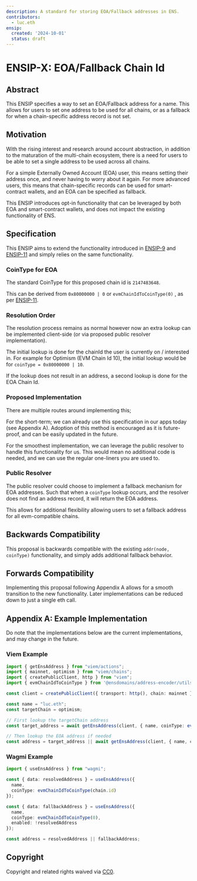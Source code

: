 ```yaml
---
description: A standard for storing EOA/Fallback addresses in ENS.
contributors:
  - luc.eth
ensip:
  created: '2024-10-01'
  status: draft
---
```


# ENSIP-X: EOA/Fallback Chain Id

## Abstract

This ENSIP specifies a way to set an EOA/Fallback address for a name. This allows for users to set one address to be used for all chains, or as a fallback for when a chain-specific address record is not set.

## Motivation

With the rising interest and research around account abstraction, in addition to the maturation of the multi-chain ecosystem, there is a need for users to be able to set a single address to be used across all chains.

For a simple Externally Owned Account (EOA) user, this means setting their address once, and never having to worry about it again.
For more advanced users, this means that chain-specific records can be used for smart-contract wallets, and an EOA can be specified as fallback.

This ENSIP introduces opt-in functionality that can be leveraged by both EOA and smart-contract wallets, and does not impact the existing functionality of ENS.

## Specification

This ENSIP aims to extend the functionality introduced in [ENSIP-9](./9) and [ENSIP-11](./11) and simply relies on the same functionality.

### CoinType for EOA

The standard CoinType for this proposed chain id is `2147483648`.

This can be derived from `0x80000000 | 0` or `evmChainIdToCoinType(0)` , as per [ENSIP-11](./11).

### Resolution Order

The resolution process remains as normal however now an extra lookup can be implemented client-side (or via proposed public resolver implementation).

The initial lookup is done for the chainId the user is currently on / interested in.
For example for Optimism (EVM Chain Id 10), the initial lookup would be for `coinType = 0x80000000 | 10`.

If the lookup does not result in an address, a second lookup is done for the EOA Chain Id.

### Proposed Implementation

There are multiple routes around implementing this;

For the short-term; we can already use this specification in our apps today (see Appendix A).
Adoption of this method is encouraged as it is future-proof, and can be easily updated in the future.

For the smoothest implementation, we can leverage the public resolver to handle this functionality for us.
This would mean no additional code is needed, and we can use the regular one-liners you are used to.

### Public Resolver

The public resolver could choose to implement a fallback mechanism for EOA addresses.
Such that when a `coinType` lookup occurs, and the resolver does not find an address record, it will return the EOA address.

This allows for additional flexibility allowing users to set a fallback address for all evm-compatible chains.

## Backwards Compatibility

This proposal is backwards compatible with the existing `addr(node, coinType)` functionality, and simply adds additional fallback behavior.

## Forwards Compatibility

Implementing this proposal following Appendix A allows for a smooth transition to the new functionality.
Later implementations can be reduced down to just a single eth call.

## Appendix A: Example Implementation

Do note that the implementations below are the current implementations, and may change in the future.

### Viem Example

```typescript
import { getEnsAddress } from "viem/actions";
import { mainnet, optimism } from "viem/chains";
import { createPublicClient, http } from "viem";
import { evmChainIdToCoinType } from '@ensdomains/address-encoder/utils';

const client = createPublicClient({ transport: http(), chain: mainnet })

const name = "luc.eth";
const targetChain = optimism;

// First lookup the targetChain address
const target_address = await getEnsAddress(client, { name, coinType: evmChainIdToCoinType(targetChain.id) });

// Then lookup the EOA address if needed
const address = target_address || await getEnsAddress(client, { name, coinType: evmChainIdToCoinType(0) });
```

### Wagmi Example

```typescript
import { useEnsAddress } from "wagmi";

const { data: resolvedAddress } = useEnsAddress({
  name,
  coinType: evmChainIdToCoinType(chain.id)
});

const { data: fallbackAddress } = useEnsAddress({
  name,
  coinType: evmChainIdToCoinType(0),
  enabled: !resolvedAddress
});

const address = resolvedAddress || fallbackAddress;
```

## Copyright

Copyright and related rights waived via [CC0](https://creativecommons.org/publicdomain/zero/1.0/).
